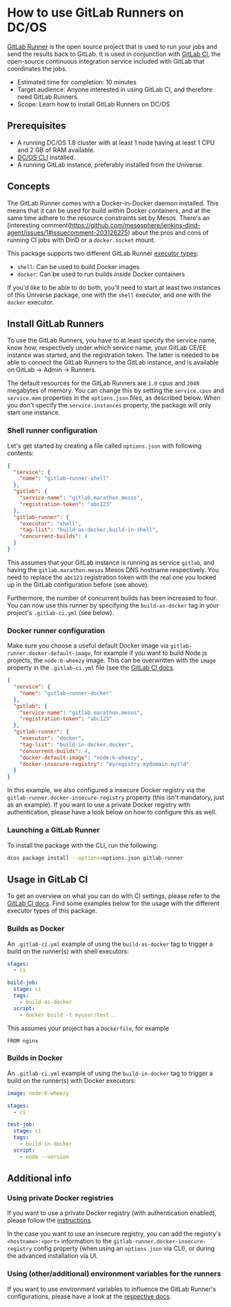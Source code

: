 # How to use GitLab Runners on DC/OS

[GitLab Runner](https://docs.gitlab.com/runner/) is the open source project that is used to run your jobs and send the results back to GitLab. It is used in conjunction with [GitLab CI](https://about.gitlab.com/gitlab-ci/), the open-source continuous integration service included with GitLab that coordinates the jobs.

- Estimated time for completion: 10 minutes
- Target audience: Anyone interested in using GitLab CI, and therefore need GitLab Runners.
- Scope: Learn how to install GitLab Runners on DC/OS

## Prerequisites

- A running DC/OS 1.8 cluster with at least 1 node having at least 1 CPU and 2 GB of RAM available.
- [DC/OS CLI](https://dcos.io/docs/1.8/usage/cli/install/) installed.
- A running GitLab instance, preferably installed from the Universe.

## Concepts

The GitLab Runner comes with a Docker-in-Docker daemon installed. This means that it can be used for build _within_ Docker containers, and at the same time adhere to the resource constraints set by Mesos. There's an [interesting comment(https://github.com/mesosphere/jenkins-dind-agent/issues/1#issuecomment-203126275) about the pros and cons of running CI jobs with DinD or a `docker.socket` mount.
 
This package supports two different GitLab Runner [executor types](https://docs.gitlab.com/runner/executors/#selecting-the-executor):

* `shell`: Can be used to build Docker images
* `docker`: Can be used to run builds _inside_ Docker containers

If you'd like to be able to do both, you'll need to start at least two instances of this Universe package, one with the `shell` executor, and one with the `docker` executor.

## Install GitLab Runners

To use the GitLab Runners, you have to at least specify the service name, know how, respectively under which service name, your GitLab CE/EE instance was started, and the registration token. The latter is needed to be able to connect the GitLab Runners to the GitLab instance, and is available on GitLab -> Admin -> Runners. 

The default resources for the GitLab Runners are `1.0` cpus and `2048` megabytes of memory. You can change this by setting the `service.cpus` and `service.mem` properties in the `options.json` files, as described below. When you don't specify the `service.instances` property, the package will only start one instance.

### Shell runner configuration

Let's get started by creating a file called `options.json` with following contents:

```json
{
  "service": {
    "name": "gitlab-runner-shell"
  },
  "gitlab": {
    "service-name": "gitlab.marathon.mesos",
    "registration-token": "abc123"
  },
  "gitlab-runner": {
    "executor": "shell",
    "tag-list": "build-as-docker,build-in-shell",
    "concurrent-builds": 4
  }
}
```

This assumes that your GitLab instance is running as service `gitlab`, and having the `gitlab.marathon.mesos` Mesos DNS hostname respectively. You need to replace the `abc123` registration token with the real one you looked up in the GitLab configuration before (see above).

Furthermore, the number of concurrent builds has been increased to four. You can now use this runner by specifying the `build-as-docker` tag in your project's `.gitlab-ci.yml` (see below).

### Docker runner configuration

Make sure you choose a useful default Docker image via `gitlab-runner.docker-default-image`, for example if you want to build Node.js projects, the `node:6-wheezy` image. This can be overwritten with the `image` property in the `.gitlab-ci.yml` file (see the [GitLab CI docs](https://docs.gitlab.com/ce/ci/yaml/README.html).

```json
{
  "service": {
    "name": "gitlab-runner-docker"
  },
  "gitlab": {
    "service-name": "gitlab.marathon.mesos",
    "registration-token": "abc123"
  },
  "gitlab-runner": {
    "executor": "docker",
    "tag-list": "build-in-docker,docker",
    "concurrent-builds": 4,
    "docker-default-image": "node:6-wheezy",
    "docker-insecure-registry": "myregistry.mydomain.mytld"
  }
}
```

In this example, we also configured a insecure Docker registry via the `gitlab-runner.docker-insecure-registry` property (this isn't mandatory, just as an example). If you want to use a private Docker registry with authentication, please have a look below on how to configure this as well.

### Launching a GitLab Runner

To install the package with the CLI, run the following:

```bash
dcos package install --options=options.json gitlab-runner
```

## Usage in GitLab CI

To get an overview on what you can do with CI settings, please refer to the [GitLab CI docs](https://docs.gitlab.com/ce/ci/yaml/README.html). Find some examples below for the usage with the different executor types of this package.

### Builds as Docker

An `.gitlab-ci.yml` example of using the `build-as-docker` tag to trigger a build on the runner(s) with shell executors:

```yaml
stages:
  - ci

build-job:
  stage: ci
  tags:
    - build-as-docker
  script:
    - docker build -t myuser/test .
```

This assumes your project has a `Dockerfile`, for example

```
FROM nginx
```

### Builds in Docker

An `.gitlab-ci.yml` example of using the `build-in-docker` tag to trigger a build on the runner(s) with Docker executors:

```yaml
image: node:6-wheezy

stages:
  - ci

test-job:
  stage: ci
  tags:
    - build-in-docker
  script:
    - node --version
```

## Additional info

### Using private Docker registries

If you want to use a private Docker registry (with authentication enabled), please follow the [instructions](https://docs.gitlab.com/runner/configuration/advanced-configuration.html#using-a-private-container-registry).

In the case you want to use an insecure registry, you can add the registry's `<hostname>:<port>` information to the `gitlab-runner.docker-insecure-registry` config property (when using an `options.json` via CLI), or during the advanced installation via UI. 

### Using (other/additional) environment variables for the runners
 
If you want to use environment variables to influence the GitLab Runner's configurations, please have a look at the [respective docs](https://github.com/ayufan/gitlab-ci-multi-runner/blob/master/docs/commands/README.md#using-environment-variables).
